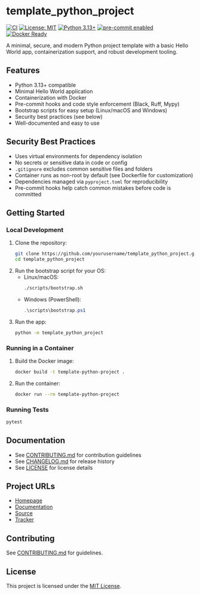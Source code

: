 # template_python_project

[![CI](https://github.com/engineeringclouds/template_python_project/actions/workflows/ci.yml/badge.svg)](https://github.com/engineeringclouds/template_python_project/actions/workflows/ci.yml)
[![License: MIT](https://img.shields.io/badge/License-MIT-yellow.svg)](LICENSE)
[![Python 3.13+](https://img.shields.io/badge/python-3.13%2B-blue.svg)](https://www.python.org/downloads/)
[![pre-commit enabled](https://img.shields.io/badge/pre--commit-enabled-brightgreen?logo=pre-commit)](https://pre-commit.com/)
[![Docker Ready](https://img.shields.io/badge/docker-ready-blue?logo=docker)](https://hub.docker.com/)

A minimal, secure, and modern Python project template with a basic Hello World app, containerization support, and robust development tooling.

## Features

-   Python 3.13+ compatible
-   Minimal Hello World application
-   Containerization with Docker
-   Pre-commit hooks and code style enforcement (Black, Ruff, Mypy)
-   Bootstrap scripts for easy setup (Linux/macOS and Windows)
-   Security best practices (see below)
-   Well-documented and easy to use

## Security Best Practices

-   Uses virtual environments for dependency isolation
-   No secrets or sensitive data in code or config
-   `.gitignore` excludes common sensitive files and folders
-   Container runs as non-root by default (see Dockerfile for customization)
-   Dependencies managed via `pyproject.toml` for reproducibility
-   Pre-commit hooks help catch common mistakes before code is committed

## Getting Started

### Local Development

1. Clone the repository:
    ```sh
    git clone https://github.com/yourusername/template_python_project.git
    cd template_python_project
    ```
2. Run the bootstrap script for your OS:
    - Linux/macOS:
        ```sh
        ./scripts/bootstrap.sh
        ```
    - Windows (PowerShell):
        ```powershell
        .\scripts\bootstrap.ps1
        ```
3. Run the app:
    ```sh
    python -m template_python_project
    ```

### Running in a Container

1. Build the Docker image:
    ```sh
    docker build -t template-python-project .
    ```
2. Run the container:
    ```sh
    docker run --rm template-python-project
    ```

### Running Tests

```sh
pytest
```

## Documentation

-   See [CONTRIBUTING.md](CONTRIBUTING.md) for contribution guidelines
-   See [CHANGELOG.md](CHANGELOG.md) for release history
-   See [LICENSE](LICENSE) for license details

## Project URLs

-   [Homepage](https://github.com/yourusername/template_python_project)
-   [Documentation](https://yourusername.github.io/template_python_project/)
-   [Source](https://github.com/yourusername/template_python_project)
-   [Tracker](https://github.com/yourusername/template_python_project/issues)

## Contributing

See [CONTRIBUTING.md](CONTRIBUTING.md) for guidelines.

## License

This project is licensed under the [MIT License](LICENSE).
